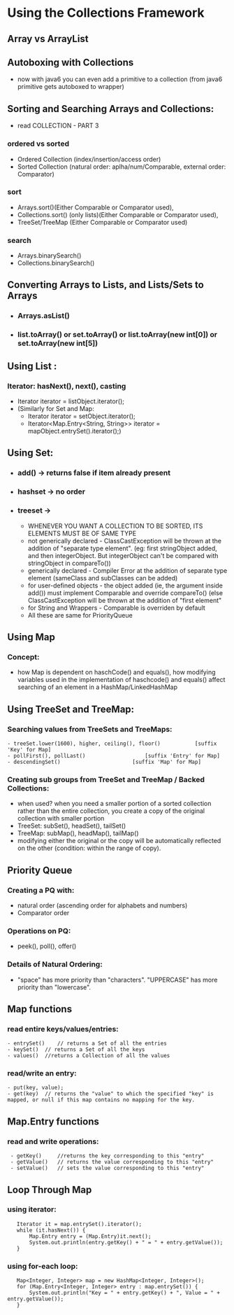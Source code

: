 # Using the Collections Framework

## Array vs ArrayList

## Autoboxing with Collections
 - now with java6 you can even add a primitive to a collection (from java6 primitive gets autoboxed to wrapper)
						
## Sorting and Searching Arrays and Collections: 
 - read COLLECTION - PART 3
### ordered vs sorted
 - Ordered Collection (index/insertion/access order) 
 - Sorted Collection (natural order: aplha/num/Comparable, external order: Comparator) 
### sort 
 - Arrays.sort()(Either Comparable or Comparator used), 
 - Collections.sort() (only lists)(Either Comparable or Comparator used), 
 - TreeSet/TreeMap (Either Comparable or Comparator used)
### search
 - Arrays.binarySearch()
 - Collections.binarySearch()
							
## Converting Arrays to Lists, and Lists/Sets to Arrays
 - ### Arrays.asList()
 - ### list.toArray() or set.toArray() or list.toArray(new int[0]) or set.toArray(new int[5])

## Using List :
### Iterator: hasNext(), next(), casting
 - Iterator iterator = listObject.iterator();
 - (Similarly for Set and Map:
    - Iterator iterator = setObject.iterator();
    - Iterator<Map.Entry<String, String>> iterator = mapObject.entrySet().iterator();)

## Using Set:
 - ### add() -> returns false if item already present
 - ### hashset -> no order
 - ### treeset -> 
   - WHENEVER YOU WANT A COLLECTION TO BE SORTED, ITS ELEMENTS MUST BE OF SAME TYPE
   - not generically declared - ClassCastException will be thrown at the addition of "separate type element". (eg: first stringObject        added, and then integerObject. But integerObject can't be compared with stringObject in compareTo())
   - generically declared - Compiler Error at the addition of separate type element (sameClass and subClasses can be added)
   - for user-defined objects - the object added (ie, the argument inside add()) must implement Comparable and override compareTo()          (else ClassCastException will be thrown at the addition of "first element" 
   - for String and Wrappers - Comparable is overriden by default
   - All these are same for PriorityQueue


## Using Map
### Concept: 
 - how Map is dependent on haschCode() and equals(), how modifying variables used in the implementation of haschcode() and equals()        affect searching of an element in a HashMap/LinkedHashMap


## Using TreeSet and TreeMap:
### Searching values from TreeSets and TreeMaps:
	- treeSet.lower(1600), higher, ceiling(), floor()       	[suffix 'Key' for Map]
	- pollFirst(), pollLast()					[suffix 'Entry' for Map]
	- descendingSet()						[suffix 'Map' for Map]
							
### Creating sub groups from TreeSet and TreeMap / Backed Collections: 
- when used? when you need a smaller portion of a sorted collection rather than the entire collection, 
  you create a copy of the original collection with smaller portion
- TreeSet: subSet(), headSet(), tailSet()
- TreeMap: subMap(), headMap(), tailMap()
- modifying either the original or the copy will be automatically reflected on the other (condition: within the range of copy). 


## Priority Queue
### Creating a PQ with:
- natural order (ascending order for alphabets and numbers)
- Comparator order

### Operations on PQ: 
 - peek(), poll(), offer()
						
### Details of Natural Ordering: 
 - "space" has more priority than "characters". "UPPERCASE" has more priority than "lowercase".


## Map functions
### read entire keys/values/entries:
 	- entrySet() 	// returns a Set of all the entries
 	- keySet() 	// returns a Set of all the keys
 	- values() 	//returns a Collection of all the values

### read/write an entry:
	- put(key, value); 
 	- get(key) 	// returns the "value" to which the specified "key" is mapped, or null if this map contains no mapping for the key.


## Map.Entry functions
### read and write operations:
	 - getKey() 	//returns the key corresponding to this "entry"
	 - getValue()  	// returns the value corresponding to this "entry"
	 - setValue() 	// sets the value corresponding to this "entry"


## Loop Through Map
### using iterator:
```
   Iterator it = map.entrySet().iterator();
   while (it.hasNext()) {
       Map.Entry entry = (Map.Entry)it.next();
       System.out.println(entry.getKey() + " = " + entry.getValue());
   }
```

### using for-each loop:
```
   Map<Integer, Integer> map = new HashMap<Integer, Integer>();
   for (Map.Entry<Integer, Integer> entry : map.entrySet()) {
       System.out.println("Key = " + entry.getKey() + ", Value = " + entry.getValue());
   }
```
